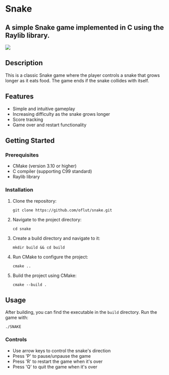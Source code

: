 # Snake
## A simple Snake game implemented in C using the Raylib library.
![](https://media.giphy.com/media/v1.Y2lkPTc5MGI3NjExMWJuZG93NHluY2JoMnE3NnkxOWJudGIwNTN4MGczNGMwaHp2Y2o2ZiZlcD12MV9pbnRlcm5hbF9naWZfYnlfaWQmY3Q9Zw/2g9ECqtjZYY44Uul3h/giphy.gif)

## Description

This is a classic Snake game where the player controls a snake that grows longer as it eats food. The game ends if the snake collides with itself.

## Features

- Simple and intuitive gameplay
- Increasing difficulty as the snake grows longer
- Score tracking
- Game over and restart functionality

## Getting Started

### Prerequisites

- CMake (version 3.10 or higher)
- C compiler (supporting C99 standard)
- Raylib library

### Installation

1. Clone the repository:
   ```
   git clone https://github.com/oflut/snake.git
   ```

2. Navigate to the project directory:
   ```
   cd snake
   ```

3. Create a build directory and navigate to it:
   ```
   mkdir build && cd build
   ```

4. Run CMake to configure the project:
   ```
   cmake ..
   ```

5. Build the project using CMake:
   ```
   cmake --build .
   ```

## Usage

After building, you can find the executable in the `build` directory. Run the game with:

```
./SNAKE
```

### Controls

- Use arrow keys to control the snake's direction
- Press 'P' to pause/unpause the game
- Press 'R' to restart the game when it's over
- Press 'Q' to quit the game when it's over
